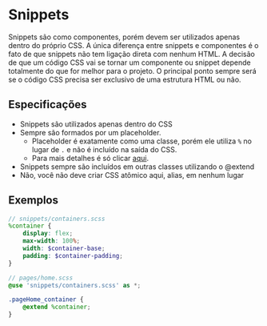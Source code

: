 # Snippets
Snippets são como componentes, porém devem ser utilizados apenas dentro do próprio CSS. A única diferença entre snippets e componentes é o fato de que snippets não tem ligação direta com nenhum HTML. A decisão de que um código CSS vai se tornar um componente ou snippet depende totalmente do que for melhor para o projeto. O principal ponto sempre será se o código CSS precisa ser exclusivo de uma estrutura HTML ou não.

## Especificações
* Snippets são utilizados apenas dentro do CSS
* Sempre são formados por um placeholder. 
  * Placeholder é exatamente como uma classe, porém ele utiliza `%` no lugar de `.` e não é incluído na saída do CSS. 
  * Para mais detalhes é só clicar [aqui](https://sass-lang.com/documentation/style-rules/placeholder-selectors).
* Snippets sempre são incluídos em outras classes utilizando o @extend
* Não, você não deve criar CSS atômico aqui, alias, em nenhum lugar

## Exemplos
```scss
// snippets/containers.scss
%container {
	display: flex;
	max-width: 100%;
	width: $container-base;
	padding: $container-padding;
}
```

```scss
// pages/home.scss
@use 'snippets/containers.scss' as *;

.pageHome_container {
	@extend %container;
}
```
